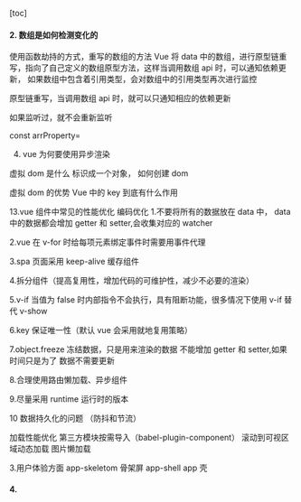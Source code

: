 [toc]

#### 2. 数组是如何检测变化的

使用函数劫持的方式，重写的数组的方法
Vue 将 data 中的数组，进行原型链重写，指向了自己定义的数组原型方法，这样当调用数组 api 时，可以通知依赖更新，
如果数组中包含着引用类型，会对数组中的引用类型再次进行监控

原型链重写，当调用数组 api 时，就可以只通知相应的依赖更新

如果监听过，就不会重新监听

const arrProperty=

4. vue 为何要使用异步渲染

虚拟 dom 是什么
标识成一个对象，
如何创建 dom

虚拟 dom 的优势
Vue 中的 key 到底有什么作用

13.vue 组件中常见的性能优化
编码优化 1.不要将所有的数据放在 data 中，
data 中的数据都会增加 getter 和 setter,会收集对应的 watcher

2.vue 在 v-for 时给每项元素绑定事件时需要用事件代理

3.spa 页面采用 keep-alive 缓存组件

4.拆分组件（提高复用性，增加代码的可维护性，减少不必要的渲染）

5.v-if 当值为 false 时内部指令不会执行，具有阻断功能，很多情况下使用 v-if 替代 v-show

6.key 保证唯一性（默认 vue 会采用就地复用策略）

7.object.freeze 冻结数据，只是用来渲染的数据
不能增加 getter 和 setter,如果时间只是为了
数据不需要更新

8.合理使用路由懒加载、异步组件

9.尽量采用 runtime 运行时的版本

10 数据持久化的问题
（防抖和节流）

加载性能优化
第三方模块按需导入（babel-plugin-component）
滚动到可视区域动态加载
图片懒加载

3.用户体验方面
app-skeletom 骨架屏
app-shell app 壳

#### 4.